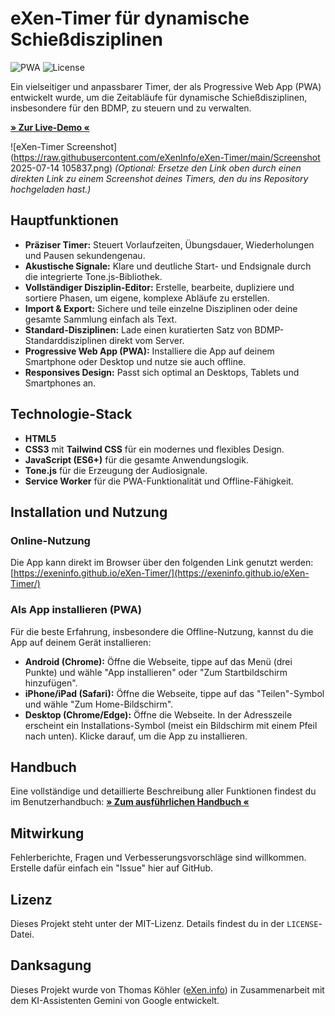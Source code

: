 # eXen-Timer für dynamische Schießdisziplinen

![PWA](https://img.shields.io/badge/PWA-Ready-f59e0b)
![License](https://img.shields.io/badge/License-MIT-blue.svg)

Ein vielseitiger und anpassbarer Timer, der als Progressive Web App (PWA) entwickelt wurde, um die Zeitabläufe für dynamische Schießdisziplinen, insbesondere für den BDMP, zu steuern und zu verwalten.

**[» Zur Live-Demo «](https://exeninfo.github.io/eXen-Timer/)**

![eXen-Timer Screenshot](https://raw.githubusercontent.com/eXenInfo/eXen-Timer/main/Screenshot 2025-07-14 105837.png)
*(Optional: Ersetze den Link oben durch einen direkten Link zu einem Screenshot deines Timers, den du ins Repository hochgeladen hast.)*

## Hauptfunktionen

* **Präziser Timer:** Steuert Vorlaufzeiten, Übungsdauer, Wiederholungen und Pausen sekundengenau.
* **Akustische Signale:** Klare und deutliche Start- und Endsignale durch die integrierte Tone.js-Bibliothek.
* **Vollständiger Disziplin-Editor:** Erstelle, bearbeite, dupliziere und sortiere Phasen, um eigene, komplexe Abläufe zu erstellen.
* **Import & Export:** Sichere und teile einzelne Disziplinen oder deine gesamte Sammlung einfach als Text.
* **Standard-Disziplinen:** Lade einen kuratierten Satz von BDMP-Standarddisziplinen direkt vom Server.
* **Progressive Web App (PWA):** Installiere die App auf deinem Smartphone oder Desktop und nutze sie auch offline.
* **Responsives Design:** Passt sich optimal an Desktops, Tablets und Smartphones an.

## Technologie-Stack

* **HTML5**
* **CSS3** mit **Tailwind CSS** für ein modernes und flexibles Design.
* **JavaScript (ES6+)** für die gesamte Anwendungslogik.
* **Tone.js** für die Erzeugung der Audiosignale.
* **Service Worker** für die PWA-Funktionalität und Offline-Fähigkeit.

## Installation und Nutzung

### Online-Nutzung
Die App kann direkt im Browser über den folgenden Link genutzt werden:
[https://exeninfo.github.io/eXen-Timer/](https://exeninfo.github.io/eXen-Timer/)

### Als App installieren (PWA)
Für die beste Erfahrung, insbesondere die Offline-Nutzung, kannst du die App auf deinem Gerät installieren:

* **Android (Chrome):** Öffne die Webseite, tippe auf das Menü (drei Punkte) und wähle "App installieren" oder "Zum Startbildschirm hinzufügen".
* **iPhone/iPad (Safari):** Öffne die Webseite, tippe auf das "Teilen"-Symbol und wähle "Zum Home-Bildschirm".
* **Desktop (Chrome/Edge):** Öffne die Webseite. In der Adresszeile erscheint ein Installations-Symbol (meist ein Bildschirm mit einem Pfeil nach unten). Klicke darauf, um die App zu installieren.

## Handbuch

Eine vollständige und detaillierte Beschreibung aller Funktionen findest du im Benutzerhandbuch:
**[» Zum ausführlichen Handbuch «](https://exeninfo.github.io/eXen-Timer/manual.html)**

## Mitwirkung

Fehlerberichte, Fragen und Verbesserungsvorschläge sind willkommen. Erstelle dafür einfach ein "Issue" hier auf GitHub.

## Lizenz

Dieses Projekt steht unter der MIT-Lizenz. Details findest du in der `LICENSE`-Datei.

## Danksagung

Dieses Projekt wurde von Thomas Köhler ([eXen.info](https://exen.info/)) in Zusammenarbeit mit dem KI-Assistenten Gemini von Google entwickelt.
